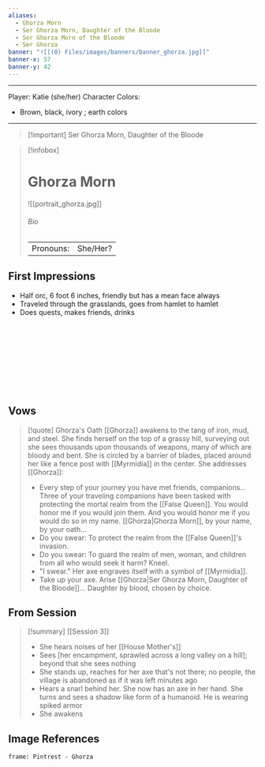 ```yaml
---
aliases:
  - Ghorza Morn
  - Ser Ghorza Morn, Daughter of the Bloode
  - Ser Ghorza Morn of the Bloode
  - Ser Ghorza
banner: "![[(0) Files/images/banners/banner_ghorza.jpg]]"
banner-x: 57
banner-y: 42
---
```


---
Player: Katie (she/her)
Character Colors: 
- Brown, black, ivory ; earth colors

---
> [!important] Ser Ghorza Morn, Daughter of the Bloode

> [!infobox]
> # Ghorza Morn
> ![[portrait_ghorza.jpg]]
> ###### Bio
> |  |  |
> | --- | --- |
> | Pronouns: | She/Her? |

## First Impressions

- Half orc, 6 foot 6 inches, friendly but has a mean face always
- Traveled through the grasslands, goes from hamlet to hamlet
- Does quests, makes friends, drinks

<br><br><br><br><br><br><br><br>

## Vows

> [!quote] Ghorza's Oath
> [[Ghorza]] awakens to the tang of iron, mud, and steel. She finds herself on the top of a grassy hill, surveying out she sees thousands upon thousands of weapons, many of which are bloody and bent. She is circled by a barrier of blades, placed around her like a fence post with [[Myrmidia]] in the center. She addresses [[Ghorza]]:
> - Every step of your journey you have met friends, companions... Three of your traveling companions have been tasked with protecting the mortal realm from the [[False Queen]]. You would honor me if you would join them. And you would honor me if you would do so in my name. [[Ghorza|Ghorza Morn]], by your name, by your oath...
> - Do you swear: To protect the realm from the [[False Queen]]'s invasion. 
> - Do you swear: To guard the realm of men, woman, and children from all who would seek it harm? Kneel.
> - "I swear." Her axe engraves itself with a symbol of [[Myrmidia]].
> - Take up your axe. Arise [[Ghorza|Ser Ghorza Morn, Daughter of the Bloode]]... Daughter by blood, chosen by choice.

## From Session

> [!summary] [[Session 3]]
> - She hears noises of her [[House Mother's]]
> - Sees [her encampment, sprawled across a long valley on a hill]; beyond that she sees nothing
> - She stands up, reaches for her axe that's not there; no people, the village is abandoned as if it was left minutes ago
> - Hears a snarl behind her. She now has an axe in her hand. She turns and sees a shadow like form of a humanoid. He is wearing spiked armor
> - She awakens

## Image References

```custom-frames
frame: Pintrest - Ghorza
```
